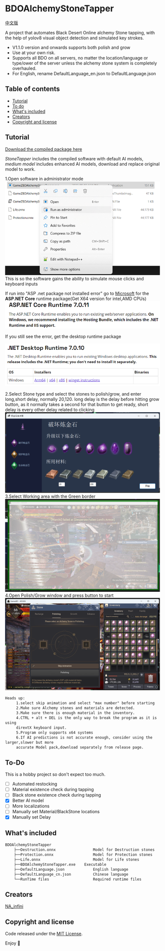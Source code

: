 # BDOAlchemyStoneTapper
 [中文版](/README_CN.md)

A project that automates Black Desert Online alchemy Stone tapping, with the help of yolov8 visual object 
detection and simulated key strokes.

- V1.1.0 version and onwards supports both polish and grow
- Use at your own risk.
- Supports all BDO on all servers, no matter the location/language or type/ower of the server unless the alchemy stone system is completely overhauled.
- For English, rename DefaultLanguage_en.json to DefaultLanguage.json
## Table of contents

- [Tutorial](#Tutorial)
- [To do](#To-Do)
- [What's included](#whats-included)
- [Creators](#creators)
- [Copyright and license](#copyright-and-license)

## Tutorial
[Download the compiled package here](https://github.com/NAinfini/BDOAlchemyStoneTapper/releases)

*StoneTapper* includes the compiled software with default AI models, *medium model* includes enhanced AI models, download and replace original model to work.

1.Open software in administrator mode
![1](MarkDownImages/Tutorial1.png)
This is so the software gains the ability to simulate mouse clicks and keyboard inputs


If run into "ASP .net package not installed error" go to [Microsoft](https://dotnet.microsoft.com/en-us/download/dotnet/7.0) 
for the **ASP.NET Core** runtime package(Get X64 version for intel,AMD CPUs)
![Error2](MarkDownImages/error2.png)

If you still see the error, get the desktop runtime package

![1](MarkDownImages/error1.png)

2.Select Stone type and select the stones to polish/grow, and enter long,short delay, 
normally 20,120. long delay is the delay before hitting grow button, as it normally
takes a second for that button to get ready, short delay is every other delay related to clicking
![2](MarkDownImages/Tutorial2.png)
3.Select Working area with the Green border
![3](MarkDownImages/Tutorial3.png)
4.Open Polish/Grow window and press button to start
![4](MarkDownImages/Tutorial4.png)

```
Heads up:
     1.select skip animation and select "max number" before starting
     2.Make sure Alchemy stones and materials are detected.
     3.Make sure there is enough material in the inventory.
     4.CTRL + alt + DEL is the only way to break the program as it is using 
     dirextX keyboard input.
     5.Program only supports x64 systems
     6.If AI predictions is not accurate enough, consider using the larger,slower but more 
     accurate Model pack,download separately from release page.
```

## To-Do

This is a hobby project so don't expect too much.

- [ ] Automated restocking
- [ ] Material existence check during tapping
- [ ] Black stone existence check during tapping
- [x] Better AI model
- [ ] More localizations
- [ ] Manually set Material/BlackStone locations
- [X] Manually set Delay
## What's included


```text
BDOAlchemyStoneTapper
    ├──Destruction.onnx                 Model for Destruction stones
    ├──Protection.onnx                  Model for Protection stones
    ├──Life.onnx                        Model for Life stones
    ├──BDOAlchemyStoneTapper.exe    Executable
    ├──DefaultLanguage.json             English language
    ├──DefaultLanguage_cn.json          Chinese language
    └──RunTime files                    Required runtime files
```


## Creators

[NA_infini](https://github.com/NAinfini)

## Copyright and license

Code released under the [MIT License](https://reponame/blob/master/LICENSE).

Enjoy :metal:
